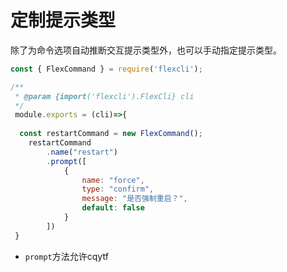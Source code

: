 # 定制提示类型

除了为命令选项自动推断交互提示类型外，也可以手动指定提示类型。


```js
const { FlexCommand } = require('flexcli');

/**
 * @param {import('flexcli').FlexCli} cli
 */
 module.exports = (cli)=>{    
    
  const restartCommand = new FlexCommand();
    restartCommand
        .name("restart")
        .prompt([
            {
                name: "force",
                type: "confirm",
                message: "是否强制重启？",
                default: false
            }
        ])
 }
```

- `prompt`方法允许cqytf